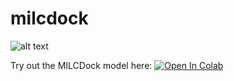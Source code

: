 # milcdock

![alt text](https://github.com/[username]/[reponame]/blob/[branch]/image.jpg?raw=true)

Try out the MILCDock model here:
[![Open In Colab](https://colab.research.google.com/assets/colab-badge.svg)](https://colab.research.google.com/github/googlecolab/colabtools/blob/master/notebooks/colab-github-demo.ipynb)
